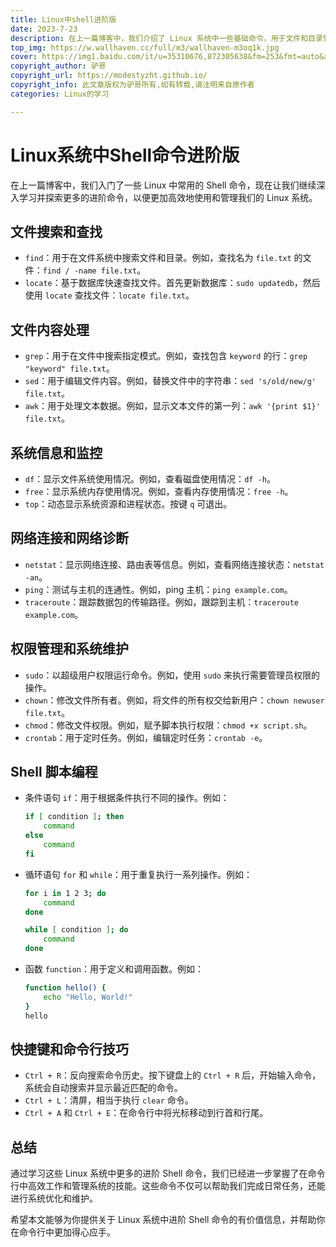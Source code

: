 ```yaml
---
title: Linux中shell进阶版
date: 2023-7-23
description: 在上一篇博客中，我们介绍了 Linux 系统中一些基础命令，用于文件和目录管理、文件查看和编辑、网络操作等。在本篇博客中，我们将进一步学习 Linux 系统上更多的基础命令，以便更高效地使用和管理我们的系统。
top_img: https://w.wallhaven.cc/full/m3/wallhaven-m3oq1k.jpg
cover: https://img1.baidu.com/it/u=35310676,872305638&fm=253&fmt=auto&app=138&f=JPEG?w=500&h=313
copyright_author: 驴哥
copyright_url: https://modestyzht.github.io/
copyright_info: 此文章版权为驴哥所有,如有转载,请注明来自原作者
categories: Linux的学习

---
```


# Linux系统中Shell命令进阶版

在上一篇博客中，我们入门了一些 Linux 中常用的 Shell 命令，现在让我们继续深入学习并探索更多的进阶命令，以便更加高效地使用和管理我们的 Linux 系统。

## 文件搜索和查找

- `find`：用于在文件系统中搜索文件和目录。例如，查找名为 `file.txt` 的文件：`find / -name file.txt`。
- `locate`：基于数据库快速查找文件。首先更新数据库：`sudo updatedb`，然后使用 `locate` 查找文件：`locate file.txt`。

## 文件内容处理

- `grep`：用于在文件中搜索指定模式。例如，查找包含 `keyword` 的行：`grep "keyword" file.txt`。
- `sed`：用于编辑文件内容。例如，替换文件中的字符串：`sed 's/old/new/g' file.txt`。
- `awk`：用于处理文本数据。例如，显示文本文件的第一列：`awk '{print $1}' file.txt`。

## 系统信息和监控

- `df`：显示文件系统使用情况。例如，查看磁盘使用情况：`df -h`。
- `free`：显示系统内存使用情况。例如，查看内存使用情况：`free -h`。
- `top`：动态显示系统资源和进程状态。按键 `q` 可退出。

## 网络连接和网络诊断

- `netstat`：显示网络连接、路由表等信息。例如，查看网络连接状态：`netstat -an`。
- `ping`：测试与主机的连通性。例如，ping 主机：`ping example.com`。
- `traceroute`：跟踪数据包的传输路径。例如，跟踪到主机：`traceroute example.com`。

## 权限管理和系统维护

- `sudo`：以超级用户权限运行命令。例如，使用 `sudo` 来执行需要管理员权限的操作。
- `chown`：修改文件所有者。例如，将文件的所有权交给新用户：`chown newuser file.txt`。
- `chmod`：修改文件权限。例如，赋予脚本执行权限：`chmod +x script.sh`。
- `crontab`：用于定时任务。例如，编辑定时任务：`crontab -e`。

## Shell 脚本编程

- 条件语句 `if`：用于根据条件执行不同的操作。例如：
  ```bash
  if [ condition ]; then
      command
  else
      command
  fi
  ```
- 循环语句 `for` 和 `while`：用于重复执行一系列操作。例如：
  ```bash
  for i in 1 2 3; do
      command
  done

  while [ condition ]; do
      command
  done
  ```
- 函数 `function`：用于定义和调用函数。例如：
  ```bash
  function hello() {
      echo "Hello, World!"
  }
  hello
  ```

## 快捷键和命令行技巧

- `Ctrl + R`：反向搜索命令历史。按下键盘上的 `Ctrl + R` 后，开始输入命令，系统会自动搜索并显示最近匹配的命令。
- `Ctrl + L`：清屏，相当于执行 `clear` 命令。
- `Ctrl + A` 和 `Ctrl + E`：在命令行中将光标移动到行首和行尾。

## 总结

通过学习这些 Linux 系统中更多的进阶 Shell 命令，我们已经进一步掌握了在命令行中高效工作和管理系统的技能。这些命令不仅可以帮助我们完成日常任务，还能进行系统优化和维护。

希望本文能够为你提供关于 Linux 系统中进阶 Shell 命令的有价值信息，并帮助你在命令行中更加得心应手。

